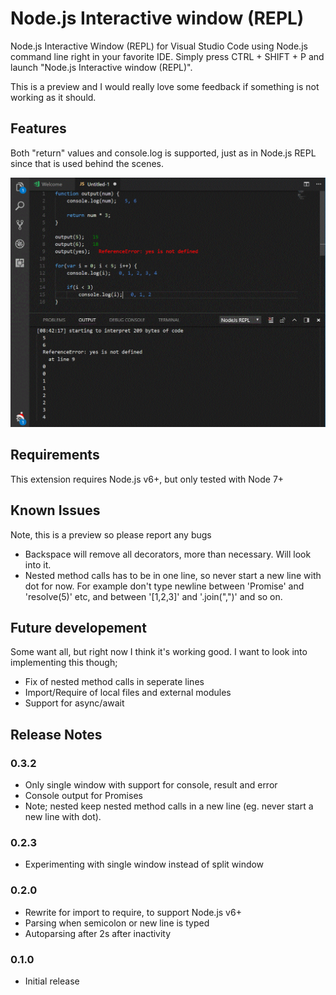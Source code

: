 # Node.js Interactive window (REPL)

Node.js Interactive Window (REPL) for Visual Studio Code using Node.js command line right in your favorite IDE. Simply press CTRL + SHIFT + P and launch "Node.js Interactive window (REPL)". 

This is a preview and I would really love some feedback if something is not working as it should. 

## Features

Both "return" values and console.log is supported, just as in Node.js REPL since that is used behind the scenes.

![Screenshot of Node.js Interactive window (REPL)](./preview.gif)

## Requirements

This extension requires Node.js v6+, but only tested with Node 7+

## Known Issues

Note, this is a preview so please report any bugs 
- Backspace will remove all decorators, more than necessary. Will look into it. 
- Nested method calls has to be in one line, so never start a new line with dot for now. For example don't type newline between 'Promise' and 'resolve(5)' etc, and between '[1,2,3]' and '.join(",")' and so on.

## Future developement

Some want all, but right now I think it's working good. I want to look into implementing this though;
- Fix of nested method calls in seperate lines
- Import/Require of local files and external modules
- Support for async/await

## Release Notes

### 0.3.2
- Only single window with support for console, result and error
- Console output for Promises
- Note; nested keep nested method calls in a new line (eg. never start a new line with dot).

### 0.2.3

- Experimenting with single window instead of split window

### 0.2.0

- Rewrite for import to require, to support Node.js v6+
- Parsing when semicolon or new line is typed
- Autoparsing after 2s after inactivity

### 0.1.0

- Initial release